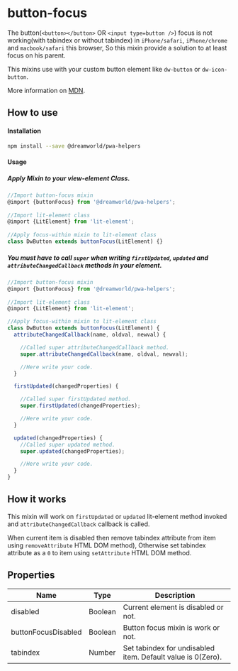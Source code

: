 # button-focus

The button(`<button></button>` OR `<input type=button />`) focus is not working(with tabindex or without tabindex) in `iPhone/safari`, `iPhone/chrome` and `macbook/safari` this browser, So this mixin provide a solution to at least focus on his parent.

This mixins use with your custom button element like `dw-button` or `dw-icon-button`.

More information on [MDN](https://developer.mozilla.org/en-US/docs/Web/HTML/Element/button#Clicking_and_focus).


## How to use

#### Installation
```sh
npm install --save @dreamworld/pwa-helpers
```

#### Usage

##### Apply Mixin to your view-element Class.
```javascript
//Import button-focus mixin
@import {buttonFocus} from '@dreamworld/pwa-helpers';
	
//Import lit-element class
@import {LitElement} from 'lit-element';
	
//Apply focus-within mixin to lit-element class
class DwButton extends buttonFocus(LitElement) {}
```

##### You must have to call `super` when writing `firstUpdated`, `updated` and `attributeChangedCallback` methods in your element.

```javascript
//Import button-focus mixin
@import {buttonFocus} from '@dreamworld/pwa-helpers';
	
//Import lit-element class
@import {LitElement} from 'lit-element';

//Apply focus-within mixin to lit-element class
class DwButton extends buttonFocus(LitElement) {
  attributeChangedCallback(name, oldval, newval) {

    //Called super attributeChangedCallback method.
    super.attributeChangedCallback(name, oldval, newval);

    //Here write your code.
  }

  firstUpdated(changedProperties) {

    //Called super firstUpdated method.
    super.firstUpdated(changedProperties);

    //Here write your code.
  }

  updated(changedProperties) {
    //Called super updated method.
    super.updated(changedProperties);

    //Here write your code.
  }
}
```

## How it works

This mixin will work on `firstUpdated` or `updated` lit-element method invoked and `attributeChangedCallback` callback is called. 

When current item is disabled then remove tabindex attribute from item using `removeAttribute` HTML DOM method),
Otherwise set tabindex attribute as a `0` to item using `setAttribute` HTML DOM method.

## Properties

| Name  | Type | Description |
| ----  | ---- | ----------- |
| disabled | Boolean | Current element is disabled or not.  |
| buttonFocusDisabled | Boolean | Button focus mixin is work or not.  |
| tabindex | Number | Set tabindex for undisabled item. Default value is 0(Zero).|



